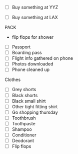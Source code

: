 - [ ] Buy something at YYZ
- [ ] Buy something at LAX


PACK
- flip flops for shower

- [ ] Passport
- [ ] Boarding pass
- [ ] Flight info gathered on phone
- [ ] Photos downloaded
- [ ] Phone cleaned up

Clothes
- [ ] Grey shorts
- [ ] Black shorts
- [ ] Black small shirt
- [ ] Other tight fitting shirt
- [ ] Go shopping thursday
- [ ] Toothbrush
- [ ] Toothpaste
- [ ] Shampoo
- [ ] Conditioner
- [ ] Deodorant
- [ ] Flip flops